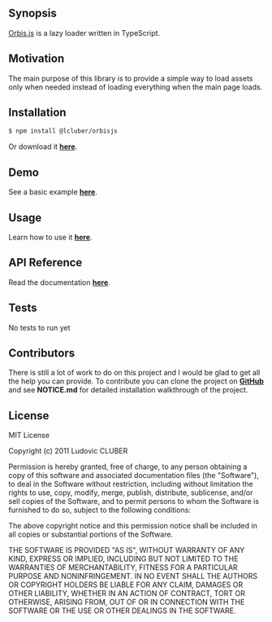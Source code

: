 ## Synopsis

[Orbis.js](http://orbisjs.lcluber.com) is a lazy loader written in TypeScript.

## Motivation

The main purpose of this library is to provide a simple way to load assets only when needed instead of loading everything when the main page loads.

## Installation

```bash
$ npm install @lcluber/orbisjs
```

Or download it **[here](http://orbisjs.lcluber.com/#download)**.

## Demo

See a basic example **[here](http://orbisjs.lcluber.com/#example)**.

## Usage

Learn how to use it **[here](http://orbisjs.lcluber.com/#source)**.

## API Reference

Read the documentation **[here](http://orbisjs.lcluber.com/doc/)**.

## Tests

No tests to run yet

## Contributors

There is still a lot of work to do on this project and I would be glad to get all the help you can provide.
To contribute you can clone the project on **[GitHub](https://github.com/LCluber/Orbis.js)** and see **NOTICE.md** for detailed installation walkthrough of the project.

## License

MIT License

Copyright (c) 2011 Ludovic CLUBER

Permission is hereby granted, free of charge, to any person obtaining a copy
of this software and associated documentation files (the "Software"), to deal
in the Software without restriction, including without limitation the rights
to use, copy, modify, merge, publish, distribute, sublicense, and/or sell
copies of the Software, and to permit persons to whom the Software is
furnished to do so, subject to the following conditions:

The above copyright notice and this permission notice shall be included in all
copies or substantial portions of the Software.

THE SOFTWARE IS PROVIDED "AS IS", WITHOUT WARRANTY OF ANY KIND, EXPRESS OR
IMPLIED, INCLUDING BUT NOT LIMITED TO THE WARRANTIES OF MERCHANTABILITY,
FITNESS FOR A PARTICULAR PURPOSE AND NONINFRINGEMENT. IN NO EVENT SHALL THE
AUTHORS OR COPYRIGHT HOLDERS BE LIABLE FOR ANY CLAIM, DAMAGES OR OTHER
LIABILITY, WHETHER IN AN ACTION OF CONTRACT, TORT OR OTHERWISE, ARISING FROM,
OUT OF OR IN CONNECTION WITH THE SOFTWARE OR THE USE OR OTHER DEALINGS IN THE
SOFTWARE.
